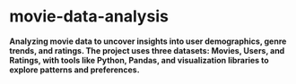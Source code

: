 # movie-data-analysis
**Analyzing movie data to uncover insights into user demographics, genre trends, and ratings. The project uses three datasets: Movies, Users, and Ratings, with tools like Python, Pandas, and visualization libraries to explore patterns and preferences.**
